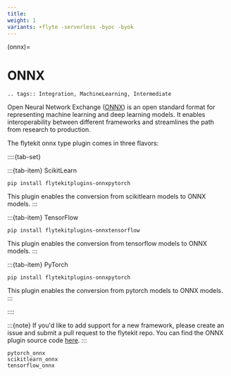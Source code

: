 ```yaml
---
title:
weight: 1
variants: +flyte -serverless -byoc -byok
---
```


(onnx)=

# ONNX

```{eval-rst}
.. tags:: Integration, MachineLearning, Intermediate
```

Open Neural Network Exchange ([ONNX](https://github.com/onnx/onnx)) is an open standard format for representing machine learning
and deep learning models. It enables interoperability between different frameworks and streamlines the path from research to production.

The flytekit onnx type plugin comes in three flavors:

::::{tab-set}

:::{tab-item} ScikitLearn

```{code-block}
pip install flytekitplugins-onnxpytorch
```

This plugin enables the conversion from scikitlearn models to ONNX models.
:::

:::{tab-item} TensorFlow

```{code-block}
pip install flytekitplugins-onnxtensorflow
```

This plugin enables the conversion from tensorflow models to ONNX models.
:::

:::{tab-item} PyTorch

```{code-block}
pip install flytekitplugins-onnxpytorch
```

This plugin enables the conversion from pytorch models to ONNX models.
:::

::::

:::{note}
If you'd like to add support for a new framework, please create an issue and submit a pull request to the flytekit repo.
You can find the ONNX plugin source code [here](https://github.com/flyteorg/flytekit/tree/master/plugins).
:::

```{auto-examples-toc}
pytorch_onnx
scikitlearn_onnx
tensorflow_onnx
```
